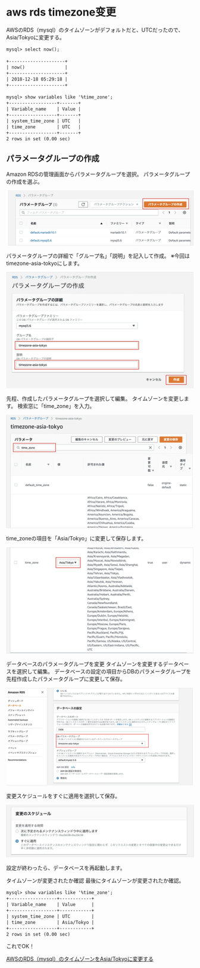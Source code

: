 # aws rds timezone变更

AWSのRDS（mysql）のタイムゾーンがデフォルトだと、UTCだったので、Asia/Tokyoに変更する。

    mysql> select now();

    +---------------------+
    | now()               |
    +---------------------+
    | 2018-12-18 05:29:18 |
    +---------------------+

    mysql> show variables like '%time_zone';
    +------------------+-------+
    | Variable_name    | Value |
    +------------------+-------+
    | system_time_zone | UTC   |
    | time_zone        | UTC   |
    +------------------+-------+
    2 rows in set (0.00 sec)

## パラメータグループの作成

Amazon RDSの管理画面からパラメータグループを選択。
パラメータグループの作成を選ぶ。

![パラメータグループ](img/Screen%20Shot%202022-08-02%20at%2011.39.53.png)

パラメータグループの詳細で「グループ名」「説明」を記入して作成。
※今回はtimezone-asia-tokyoにします。

![パラメータグループの詳細](/img/Screen%20Shot%202022-08-02%20at%2011.45.22.png)

先程、作成したパラメータグループを選択して編集。
タイムゾーンを変更します。
検索窓に「time_zone」を入力。

![検索窓に「time_zone」を入力](/img/Screen%20Shot%202022-08-02%20at%2011.46.53.png)

time_zoneの項目を「Asia/Tokyo」に変更して保存します。

![「Asia/Tokyo」に変更](/img/Screen%20Shot%202022-08-02%20at%2011.47.01.png)

データベースのパラメータグループを変更
タイムゾーンを変更するデータベースを選択して編集。
データベースの設定の項目からDBのパラメータグループを先程作成したパラメータグループに変更して保存。

![DBのパラメータグループを先程作成したパラメータグループに変更](/img/Screen%20Shot%202022-08-02%20at%2011.47.11.png)

変更スケジュールをすぐに適用を選択して保存。

![変更スケジュールをすぐに適用を選択して保存](/img/Screen%20Shot%202022-08-02%20at%2011.47.18.png)

設定が終わったら、データベースを再起動します。

タイムゾーンが変更されたか確認
最後にタイムゾーンが変更されたか確認。

    mysql> show variables like '%time_zone';
    +------------------+------------+
    | Variable_name    | Value      |
    +------------------+------------+
    | system_time_zone | UTC        |
    | time_zone        | Asia/Tokyo |
    +------------------+------------+
    2 rows in set (0.00 sec)

これでOK！

[AWSのRDS（mysql）のタイムゾーンをAsia/Tokyoに変更する](https://qiita.com/chokosuki4400/items/8a37fb6e2c4f71c0bb42)

